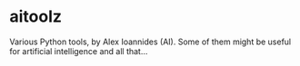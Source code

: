 # aitoolz
Various Python tools, by Alex Ioannides (AI). Some of them might be useful for artificial intelligence and all that...
